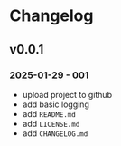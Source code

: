 # Changelog

## v0.0.1

### 2025-01-29 - 001

- upload project to github
- add basic logging
- add `README.md`
- add `LICENSE.md`
- add `CHANGELOG.md`
